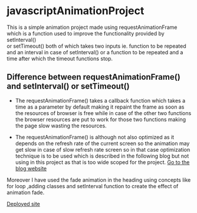 # javascriptAnimationProject

 This is a simple animation project made using requestAnimationFrame which is a function used to improve the functionality provided by setInterval() <br>
 or setTimeout() both of which takes two inputs ie.  function to be repeated and an interval in case of setInterval() or a function 
 to be repeated and a time after which the timeout functions stop. 
 
 ## Difference between requestAnimationFrame() and setInterval() or setTimeout()
 - The requestAnimationFrame() takes a callback function which takes a time as a parameter by default making it repaint the frame as soon as the 
 resources of browser is free while in case of the other two functions the browser resources are put to work for those two functions making the page slow 
 wasting the resources.
 
 - The requestAnimationFrame() is although not also optimized as it depends on the refresh rate of the current screen so the animation may get slow in 
 case of slow refresh rate screen so in that case optimization technique is to be used which is described in the following blog but not using in this 
 project as that is too wide scoped for the project.
<a href="http://www.javascriptkit.com/javatutors/requestanimationframe.shtml" target="_blank">Go to the blog website</a>
 
 Moreover I have used the fade animation in the heading using concepts like for loop ,adding classes and setInterval function to create the effect of
 animation fade.

[Deployed site](https://prakhargarg-2010196.github.io/javascriptAnimationProject/)
